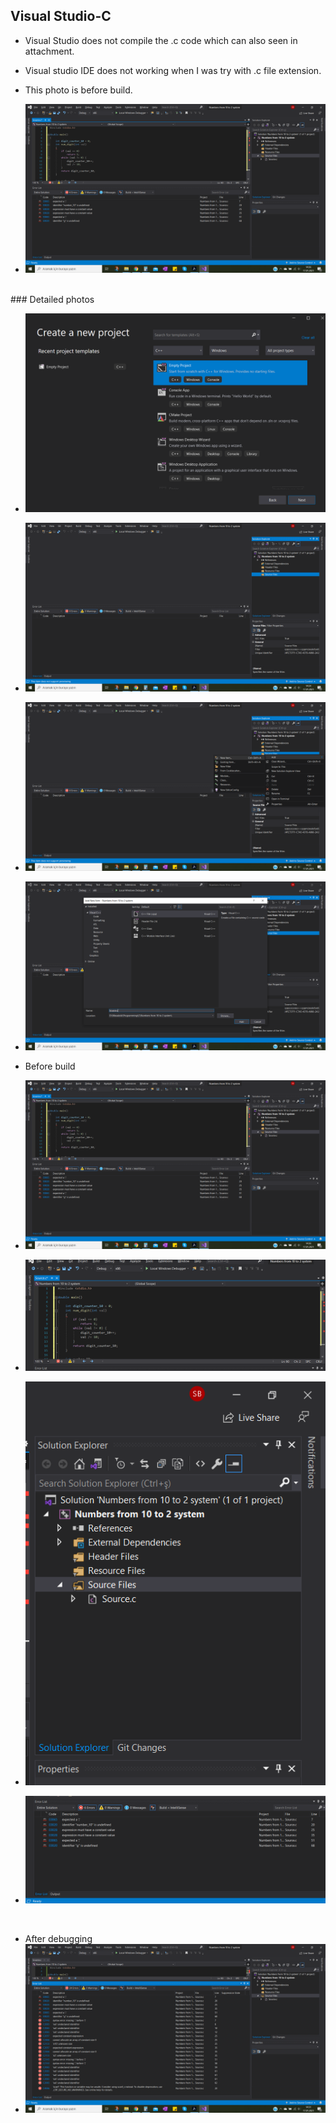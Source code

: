 ## Visual Studio-C

+ Visual Studio does not compile the .c code which can also seen in attachment. 

+ Visual studio IDE does not working when I was try with .c file extension.

+ This photo is before build.
+ ![Compile file](2021-01-17_8.png)
<br/>
### Detailed photos

+ ![Compile file](2021-01-17-4.png)

+ ![Compile file](2021-01-17_5.png)

+ ![Compile file](2021-01-17_6.png)

+ ![Compile file](2021-01-17_7.png)
+ Before build
+ ![Compile File](2021-01-17_8.png)
+ ![Compile File](2021-01-17_8-2.png)
+ ![Compile File](2021-01-17_8-3.png)
+ ![Compile File](2021-01-17_8-4.png)

<br/>

+ After debugging
+ ![Compile File](2021-01-17_12.png)
